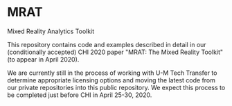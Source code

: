 # MRAT
Mixed Reality Analytics Toolkit

This repository contains code and examples described in detail in our (conditionally accepted) CHI 2020 paper "MRAT: The Mixed Reality Toolkit" (to appear in April 2020).

We are currently still in the process of working with U-M Tech Transfer to determine appropriate licensing options and moving the latest code from our private repositories into this public repository. We expect this process to be completed just before CHI in April 25-30, 2020.
